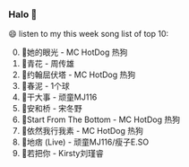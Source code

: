 

### Halo 👋

😄 listen to my this week song list of top 10:

0. 🌈她的眼光 - MC HotDog 热狗
1. 🌈青花 - 周传雄
2. 🌈约翰屈伏塔 - MC HotDog 热狗
3. 🌈春泥 - 1个球
4. 🌈干大事 - 顽童MJ116
5. 🌈安和桥 - 宋冬野
6. 🌈Start From The Bottom - MC HotDog 热狗
7. 🌈依然我行我素 - MC HotDog 热狗
8. 🌈地痞 (Live) - 顽童MJ116/瘦子E.SO
9. 🌈若把你 - Kirsty刘瑾睿

